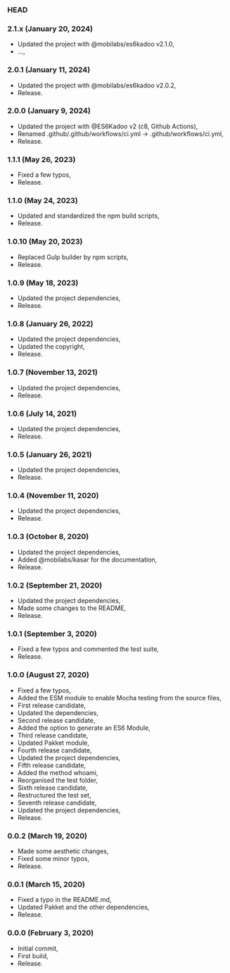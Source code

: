 ### HEAD

### 2.1.x (January 20, 2024)

  * Updated the project with @mobilabs/es6kadoo v2.1.0,
  * ...,


### 2.0.1 (January 11, 2024)

  * Updated the project with @mobilabs/es6kadoo v2.0.2,
  * Release.


### 2.0.0 (January 9, 2024)

  * Updated the project with @ES6Kadoo v2 (c8, Github Actions),
  * Renamed .github/.github/workflows/ci.yml -> .github/workflows/ci.yml,
  * Release.


### 1.1.1 (May 26, 2023)

  * Fixed a few typos,
  * Release.


### 1.1.0 (May 24, 2023)

  * Updated and standardized the npm build scripts,
  * Release. 


### 1.0.10 (May 20, 2023)

  * Replaced Gulp builder by npm scripts,
  * Release.


### 1.0.9 (May 18, 2023)

  * Updated the project dependencies,
  * Release.


### 1.0.8 (January 26, 2022)

  * Updated the project dependencies,
  * Updated the copyright,
  * Release.


### 1.0.7 (November 13, 2021)

  * Updated the project dependencies,
  * Release.


### 1.0.6 (July 14, 2021)

  * Updated the project dependencies,
  * Release.


### 1.0.5 (January 26, 2021)

  * Updated the project dependencies,
  * Release.


### 1.0.4 (November 11, 2020)

  * Updated the project dependencies,
  * Release.


### 1.0.3 (October 8, 2020)

  * Updated the project dependencies,
  * Added @mobilabs/kasar for the documentation,
  * Release.


### 1.0.2 (September 21, 2020)

  * Updated the project dependencies,
  * Made some changes to the README,
  * Release.


### 1.0.1 (September 3, 2020)

  * Fixed a few typos and commented the test suite,
  * Release.


### 1.0.0 (August 27, 2020)

  * Fixed a few typos,
  * Added the ESM module to enable Mocha testing from the source files,
  * First release candidate,
  * Updated the dependencies,
  * Second release candidate,
  * Added the option to generate an ES6 Module,
  * Third release candidate,
  * Updated Pakket module,
  * Fourth release candidate,
  * Updated the project dependencies,
  * Fifth release candidate,
  * Added the method whoami,
  * Reorganised the test folder,
  * Sixth release candidate,
  * Restructured the test set,
  * Seventh release candidate,
  * Updated the project dependencies,
  * Release.


### 0.0.2 (March 19, 2020)

  * Made some aesthetic changes,
  * Fixed some minor typos,
  * Release.


### 0.0.1 (March 15, 2020)

  * Fixed a typo in the README.md,
  * Updated Pakket and the other dependencies,
  * Release.


### 0.0.0 (February 3, 2020)

  * Initial commit,
  * First build,
  * Release.
